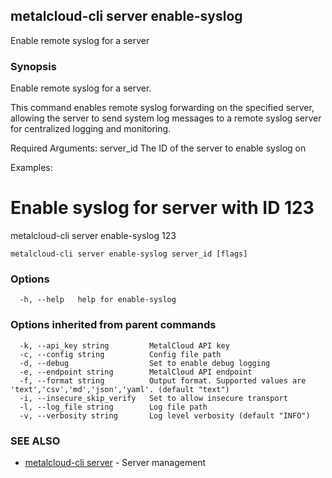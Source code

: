 ## metalcloud-cli server enable-syslog

Enable remote syslog for a server

### Synopsis

Enable remote syslog for a server.

This command enables remote syslog forwarding on the specified server,
allowing the server to send system log messages to a remote syslog server
for centralized logging and monitoring.

Required Arguments:
  server_id              The ID of the server to enable syslog on

Examples:
  # Enable syslog for server with ID 123
  metalcloud-cli server enable-syslog 123


```
metalcloud-cli server enable-syslog server_id [flags]
```

### Options

```
  -h, --help   help for enable-syslog
```

### Options inherited from parent commands

```
  -k, --api_key string         MetalCloud API key
  -c, --config string          Config file path
  -d, --debug                  Set to enable debug logging
  -e, --endpoint string        MetalCloud API endpoint
  -f, --format string          Output format. Supported values are 'text','csv','md','json','yaml'. (default "text")
  -i, --insecure_skip_verify   Set to allow insecure transport
  -l, --log_file string        Log file path
  -v, --verbosity string       Log level verbosity (default "INFO")
```

### SEE ALSO

* [metalcloud-cli server](metalcloud-cli_server.md)	 - Server management

